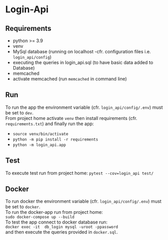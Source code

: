 # Login-Api

## Requirements
   - python >= 3.9 
   - venv
   - MySql database (running on localhost -cfr. configuration files 
   i.e. `login_api/config`)
   - executing the queries in login_api.sql (to have basic data added to Database)
   - memcached
   - activate memcached (run `memcached` in command line)

## Run
To run the app the environment variable (cfr. `login_api/config/.env`) 
must be set to `dev`.  
From project home activate `venv` then install requirements (cfr. `requirements.txt`) 
and finally run the app:  
   - `source venv/bin/activate`
   - `python -m pip install -r requirements`
   - `python -m login_api.app`

## Test
To execute test run from project home:
`pytest --cov=login_api test/`


## Docker
To run docker the environment variable (cfr. `login_api/config/.env`) 
must be set to `docker`.  
To run the docker-app run from project home:  
`sudo docker-compose up --build`  
To test the app connect to docker database run:  
`docker exec -it  db_login mysql -uroot -ppassword`  
and then execute the queries provided in `docker.sql`.
